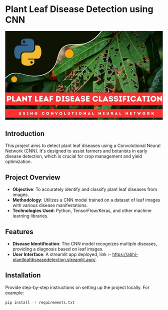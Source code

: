 # Plant Leaf Disease Detection using CNN

![banner](https://github.com/abhinavomer/plant_leaf_disease_detection/blob/main/pldd.jpg)

## Introduction
This project aims to detect plant leaf diseases using a Convolutional Neural Network (CNN). It's designed to assist farmers and botanists in early disease detection, which is crucial for crop management and yield optimization.

## Project Overview
- **Objective**: To accurately identify and classify plant leaf diseases from images.
- **Methodology**: Utilizes a CNN model trained on a dataset of leaf images with various disease manifestations.
- **Technologies Used**: Python, TensorFlow/Keras, and other machine learning libraries.

## Features
- **Disease Identification**: The CNN model recognizes multiple diseases, providing a diagnosis based on leaf images.
- **User Interface**: A streamlit app deployed, link :- https://abhi-plantleafdiseasedetection.streamlit.app/.

## Installation
Provide step-by-step instructions on setting up the project locally. For example:
```bash
pip install -r requirements.txt

